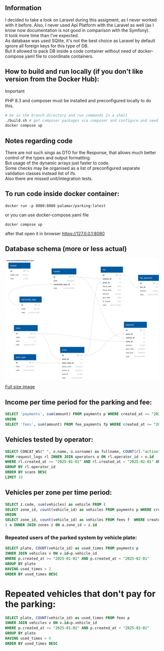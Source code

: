 ## Information
I decided to take a look on Laravel during this assigment, as I never worked with it before.
Also, I never used Api Platform with the Laravel as well (as I know now documentation is not good in comparison with the Symfony).  
It took more time than I've expected.  
As database was used SQlite, it's not the best choice as Laravel by default ignore all foreign keys for this type of DB.  
But it allowed to pack DB inside a code container without need of docker-compose.yaml file to coordinate containers.

## How to build and run locally (if you don't like version from the Docker Hub):
> [!IMPORTANT]
> PHP 8.3 and composer must be installed and preconfigured locally to do this.

```bash
# be in the branch directory and run commands in a shell
./build.sh # get composer packages via composer and configure and seed DB with conf. info.
docker compose up
```

## Notes regarding code
There are not such sings as DTO for the Response, that allows much better control of the types and output formatting.  
But usage of the dynamic arrays just faster to code.  
Some checks may be organised as a list of preconfigured separate validation classes instead list of ifs.  
Also there are missed unit/integration tests.



## To run code inside docker container:
```shell
docker run -p 8080:8080 palamar/parking:latest
```
or you can use docker-compose.yaml file
```shell
docker compose up
```
after that open it in browser https://127.0.0.1:8080

## Database schema (more or less actual)
![schema](QuickDBD.svg)

[Full size image](https://raw.githubusercontent.com/palamar/parking/refs/heads/main/QuickDBD.svg)

## Income per time period for the parking and fee:
```sql
SELECT 'payments', sum(amount) FROM payments p WHERE created_at >= "2025-01-01" AND created_at < "2025-02-01"
UNION
SELECT 'fees', sum(amount) FROM fee_payments fp WHERE created_at >= "2025-01-01" AND created_at < "2025-02-01";
```

## Vehicles tested by operator:
```sql
SELECT CONCAT_WS(" ", o.name, o.surname) as fullname, COUNT(rl."action") as scans
FROM request_logs rl INNER JOIN operators o ON rl.operator_id = o.id 
WHERE rl.created_at >= "2025-01-01" AND rl.created_at < "2025-02-01" AND rl."action" = "scan"
GROUP BY rl.operator_id 
ORDER BY scans DESC
LIMIT 10
```

## Vehicles per zone per time period:
```sql
SELECT z.code, sum(vehicles) as vehicle FROM (
SELECT zone_id, count(vehicle_id) as vehicles FROM payments p WHERE created_at >= "2025-01-01" AND created_at < "2025-02-01" GROUP BY zone_id
UNION
SELECT zone_id, count(vehicle_id) as vehicles FROM fees f  WHERE created_at >= "2025-01-01" AND created_at < "2025-02-01" GROUP BY zone_id
) a INNER JOIN zones z ON a.zone_id = z.id
```

### Repeated users of the parked system by vehicle plate:
```sql
SELECT plate, COUNT(vehicle_id) as used_times FROM payments p
INNER JOIN vehicles v ON v.id=p.vehicle_id
WHERE p.created_at >= "2025-01-01" AND p.created_at < "2025-02-01"
GROUP BY plate
HAVING used_times > 2
ORDER BY used_times DESC
```

# Repeated vehicles that don't pay for the parking:
```sql
SELECT plate, COUNT(vehicle_id) as used_times FROM fees p
INNER JOIN vehicles v ON v.id=p.vehicle_id
WHERE p.created_at >= "2025-01-01" AND p.created_at < "2025-02-01"
GROUP BY plate
HAVING used_times > 0
ORDER BY used_times DESC
```
